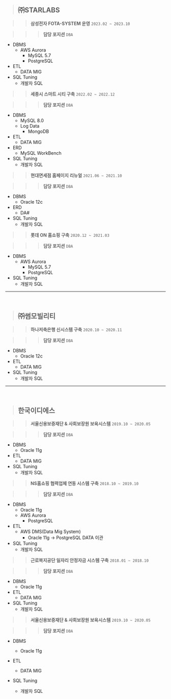 > ## ㈜STARLABS

>   > **삼성전자 FOTA-SYSTEM 운영**                     `2023.02 ~ 2023.10`

>   >   > **담당 포지션** `DBA`

* DBMS
  - AWS Aurora
    + MySQL 5.7
    + PostgreSQL
* ETL
  - DATA MIG
* SQL Tuning
  - 개발자 SQL

>   > **세종시 스마트 시티 구축**                       `2022.02 ~ 2022.12`

>   >   > **담당 포지션** `DBA`

* DBMS
  - MySQL 8.0
  - Log Data
    + MongoDB
* ETL
  - DATA MIG
* ERD
  - MySQL WorkBench
* SQL Tuning
  - 개발자 SQL

>   > **현대면세점 홈페이지 리뉴얼**                    `2021.06 ~ 2021.10`

>   >   > **담당 포지션** `DBA`

* DBMS
  - Oracle 12c
* ERD
  - DA#
* SQL Tuning
  - 개발자 SQL

>   > **롯데 ON 홈쇼핑 구축**                           `2020.12 ~ 2021.03`

>   >   > **담당 포지션** `DBA`

* DBMS
  - AWS Aurora
    + MySQL 5.7
    + PostgreSQL
* SQL Tuning
  - 개발자 SQL

- - -

<br>

> ## ㈜썸모빌리티

>   > **하나저축은행 신시스템 구축**                    `2020.10 ~ 2020.11`

>   >   > **담당 포지션** `DBA`

* DBMS
  - Oracle 12c
* ETL
  - DATA MIG
* SQL Tuning
  - 개발자 SQL

- - -

<br>

> ## 한국이디에스

>   > **서울신용보증재단 & 사회보장원 보육시스템**      `2019.10 ~ 2020.05`

>   >   > **담당 포지션** `DBA`

* DBMS
  - Oracle 11g
* ETL
  - DATA MIG
* SQL Tuning
  - 개발자 SQL

>   > **NS홈쇼핑 협력업체 연동 시스템 구축**            `2018.10 ~ 2019.10`

>   >   > **담당 포지션** `DBA`

* DBMS
  - Oracle 11g
  - AWS Aurora
    + PostgreSQL
* ETL
  - AWS DMS(Data Mig System)
    + Oracle 11g -> PostgreSQL DATA 이관
* SQL Tuning
  - 개발자 SQL

>   > **근로복지공단 일자리 안정자금 시스템 구축**      `2018.01 ~ 2018.10`

>   >   > **담당 포지션** `DBA`

* DBMS
  - Oracle 11g
* ETL
  - DATA MIG
* SQL Tuning
  - 개발자 SQL

>   > **서울신용보증재단 & 사회보장원 보육시스템**      `2019.10 ~ 2020.05`

>   >   > **담당 포지션** `DBA`

* DBMS
  - Oracle 11g
* ETL
  - DATA MIG
* SQL Tuning
  - 개발자 SQL

  <br>
